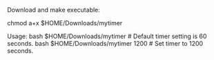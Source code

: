 Download and make executable:
 
chmod a+x $HOME/Downloads/mytimer

Usage:
  bash $HOME/Downloads/mytimer # Default timer setting is 60 seconds.
  bash $HOME/Downloads/mytimer 1200 # Set timer to 1200 seconds.
